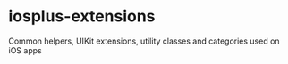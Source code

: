 # iosplus-extensions
Common helpers, UIKit extensions, utility classes and categories used on iOS apps
